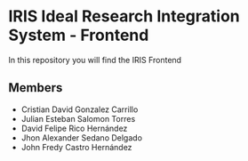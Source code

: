 # IRIS Ideal Research Integration System - Frontend

In this repository you will find the IRIS Frontend

## Members
* Cristian David Gonzalez Carrillo
* Julian Esteban Salomon Torres
* David Felipe Rico Hernández
* Jhon Alexander Sedano Delgado
* John Fredy Castro Hernández
